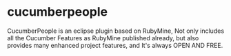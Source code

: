 # cucumberpeople
CucumberPeople is an eclipse plugin based on RubyMine, Not only includes all the Cucumber Features as RubyMine published already, but also provides many enhanced project features, and It's always OPEN AND FREE.
